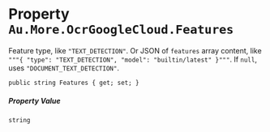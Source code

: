 # Property `Au.More.OcrGoogleCloud.Features`

Feature type, like `"TEXT_DETECTION"`. Or JSON of `features` array content, like `"""{ "type": "TEXT_DETECTION", "model": "builtin/latest" }"""`. If `null`, uses `"DOCUMENT_TEXT_DETECTION"`.

```
public string Features { get; set; }
```

##### Property Value

`string`